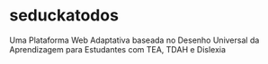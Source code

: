 # seduckatodos
Uma Plataforma Web Adaptativa baseada no Desenho Universal da Aprendizagem para Estudantes com TEA, TDAH e Dislexia
